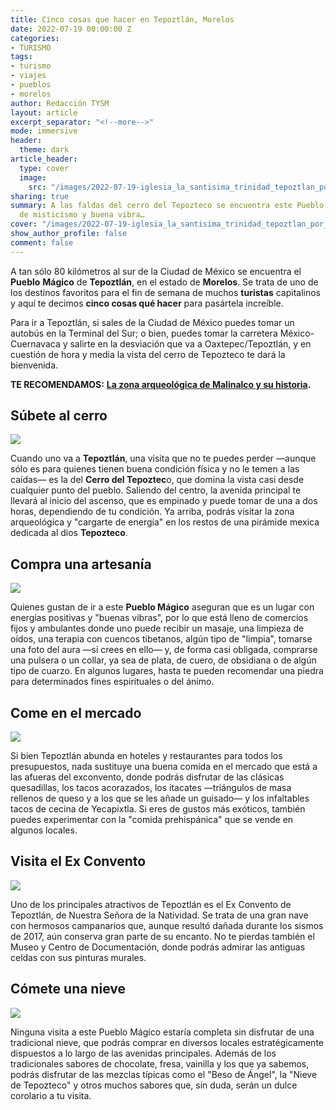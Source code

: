 ```yaml
---
title: Cinco cosas que hacer en Tepoztlán, Morelos
date: 2022-07-19 00:00:00 Z
categories:
- TURISMO
tags:
- turismo
- viajes
- pueblos
- morelos
author: Redacción TYSM
layout: article
excerpt_separator: "<!--more-->"
mode: immersive
header:
  theme: dark
article_header:
  type: cover
  image:
    src: "/images/2022-07-19-iglesia_la_santisima_trinidad_tepoztlan_por_silvia-webp.png"
sharing: true
summary: A las faldas del cerro del Tepozteco se encuentra este Pueblo Mágico lleno
  de misticismo y buena vibra…
cover: "/images/2022-07-19-iglesia_la_santisima_trinidad_tepoztlan_por_silvia-webp.png"
show_author_profile: false
comment: false
---
```


A tan sólo 80 kilómetros al sur de la Ciudad de México se encuentra el **Pueblo** **Mágico** de **Tepoztlán**, en el estado de **Morelos**. Se trata de uno de los destinos favoritos para el fin de semana de muchos **turistas** capitalinos y aquí te decimos **cinco cosas qué hacer** para pasártela increíble.

Para ir a Tepoztlán, si sales de la Ciudad de México puedes tomar un autobús en la Terminal del Sur; o bien, puedes tomar la carretera México-Cuernavaca y salirte en la desviación que va a Oaxtepec/Tepoztlán, y en cuestión de hora y media la vista del cerro de Tepozteco te dará la bienvenida.

**TE RECOMENDAMOS:** [**La zona arqueológica de Malinalco y su historia**](https://blog.tonoysumariachi.com/turismo/2022/04/20/la-zona-arqueologica-de-malinalco-y-su-historia.html)**.**

## Súbete al cerro

![](https://upload.wikimedia.org/wikipedia/commons/thumb/f/f5/Hills_around_Tepoztlan.jpg/1024px-Hills_around_Tepoztlan.jpg)

Cuando uno va a **Tepoztlán**, una visita que no te puedes perder —aunque sólo es para quienes tienen buena condición física y no le temen a las caídas— es la del **Cerro del Tepoztec**o, que domina la vista casi desde cualquier punto del pueblo. Saliendo del centro, la avenida principal te llevará al inicio del ascenso, que es empinado y puede tomar de una a dos horas, dependiendo de tu condición. Ya arriba, podrás visitar la zona arqueológica y "cargarte de energía" en los restos de una pirámide mexica dedicada al dios **Tepozteco**.

## Compra una artesanía

![](https://upload.wikimedia.org/wikipedia/commons/thumb/a/a7/Artesan%C3%ADas_de_Tepoztl%C3%A1n.JPG/1024px-Artesan%C3%ADas_de_Tepoztl%C3%A1n.JPG)

Quienes gustan de ir a este **Pueblo Mágico** aseguran que es un lugar con energías positivas y "buenas vibras", por lo que está lleno de comercios fijos y ambulantes donde uno puede recibir un masaje, una limpieza de oídos, una terapia con cuencos tibetanos, algún tipo de "limpia", tomarse una foto del aura —si crees en ello— y, de forma casi obligada, comprarse una pulsera o un collar, ya sea de plata, de cuero, de obsidiana o de algún tipo de cuarzo. En algunos lugares, hasta te pueden recomendar una piedra para determinados fines espirituales o del ánimo.

## Come en el mercado

![](https://upload.wikimedia.org/wikipedia/commons/thumb/2/21/Itacate_en_el_mercado_de_Tepoztl%C3%A1n.JPG/1024px-Itacate_en_el_mercado_de_Tepoztl%C3%A1n.JPG)

Si bien Tepoztlán abunda en hoteles y restaurantes para todos los presupuestos, nada sustituye una buena comida en el mercado que está a las afueras del exconvento, donde podrás disfrutar de las clásicas quesadillas, los tacos acorazados, los itacates —triángulos de masa rellenos de queso y a los que se les añade un guisado— y los infaltables tacos de cecina de Yecapixtla. Si eres de gustos más exóticos, también puedes experimentar con la "comida prehispánica" que se vende en algunos locales.

## Visita el Ex Convento

![](https://upload.wikimedia.org/wikipedia/commons/thumb/4/46/Convento_de_Tepoztlan_-_panoramio.jpg/1024px-Convento_de_Tepoztlan_-_panoramio.jpg)

Uno de los principales atractivos de Tepoztlán es el Ex Convento de Tepoztlán, de Nuestra Señora de la Natividad. Se trata de una gran nave con hermosos campanarios que, aunque resultó dañada durante los sismos de 2017, aún conserva gran parte de su encanto. No te pierdas también el Museo y Centro de Documentación, donde podrás admirar las antiguas celdas con sus pinturas murales.

## Cómete una nieve

![](https://upload.wikimedia.org/wikipedia/commons/thumb/f/fb/Vendedora_de_%22Tepoznieves%22.JPG/1024px-Vendedora_de_%22Tepoznieves%22.JPG)

Ninguna visita a este Pueblo Mágico estaría completa sin disfrutar de una tradicional nieve, que podrás comprar en diversos locales estratégicamente dispuestos a lo largo de las avenidas principales. Además de los tradicionales sabores de chocolate, fresa, vainilla y los que ya sabemos, podrás disfrutar de las mezclas típicas como el "Beso de Ángel", la "Nieve de Tepozteco" y otros muchos sabores que, sin duda, serán un dulce corolario a tu visita.
